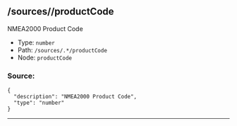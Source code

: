 ## /sources/<RegExp>/productCode

NMEA2000 Product Code

* Type: `number`
* Path: `/sources/.*/productCode`
* Node: `productCode`

### Source:
```
{
  "description": "NMEA2000 Product Code",
  "type": "number"
}
```

---

